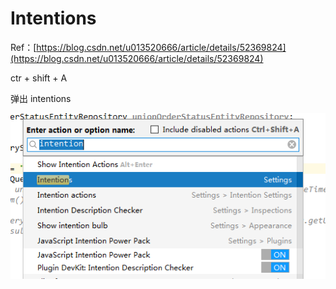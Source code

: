 # Intentions

Ref：[https://blog.csdn.net/u013520666/article/details/52369824](https://blog.csdn.net/u013520666/article/details/52369824)

ctr + shift + A

弹出 intentions

![](../.gitbook/assets/idea_intensions.png)

